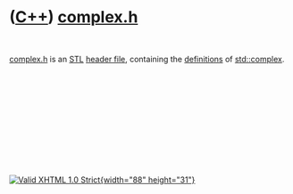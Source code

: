 



 

 

 

 

 

([C++](Cpp.htm)) [complex.h](CppComplexH.htm)
=============================================

 

[complex.h](CppComplexH.htm) is an [STL](CppStl.htm) [header
file](CppHeaderFile.htm), containing the
[definitions](CppDefinition.htm) of [std::complex](CppComplex.htm).

 

 

 

 

 





 

[![Valid XHTML 1.0 Strict](valid-xhtml10.png){width="88"
height="31"}](http://validator.w3.org/check?uri=referer)
